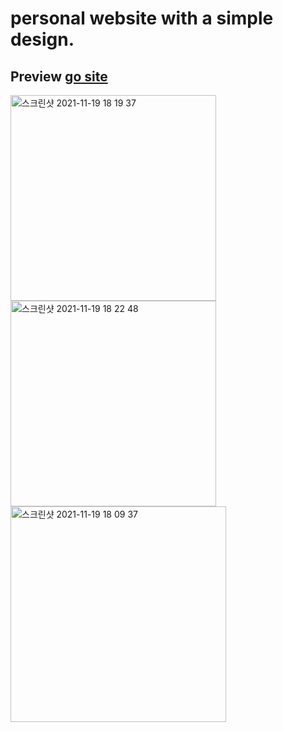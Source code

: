 # personal website with a simple design. 

## Preview [go site](https://jungjiwoo1028.github.io/simpleWebsite/) 
<img width="329" alt="스크린샷 2021-11-19 18 19 37" src="https://user-images.githubusercontent.com/75884943/142598646-b95a46de-8a52-44f9-bbc2-9b03bc2e3993.png"><img width="329" alt="스크린샷 2021-11-19 18 22 48" src="https://user-images.githubusercontent.com/75884943/142598769-001ef909-22f6-4500-b3e3-d964903975ea.png"><img width="345" alt="스크린샷 2021-11-19 18 09 37" src="https://user-images.githubusercontent.com/75884943/142598748-f5e04208-75aa-4e48-b1e9-5e807ecfb722.png">
